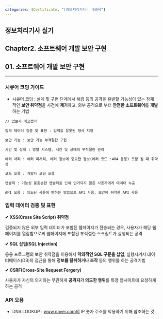 ```yaml
---
categories: [Certificate, "[정보처리기사]  9과목"]
---
```

## 정보처리기사 실기

## Chapter2. 소프트웨어 개발 보안 구현

## 01. 소프트웨어 개발 보안 구현

<hr>

### 시큐어 코딩 가이드

- 시큐어 코딩 : 설계 및 구현 단계에서 해킹 등의 공격을 유발할 가능성이 있는 잠재적인 **보안 취약점**을 사전에 **제거**하고, 외부 공격으로 부터 **안전한 소프트웨어**를 **개발**하는 기법

```
// 입보시 에코캡아

입력 데이터 검증 및 표현 : 입력값 잘못된 형식 지정

보안 기능 : 보안 기능 부적절한 구현

시간 및 상태 : 병렬 시스템, 시간 및 상태의 부적절한 관리

에러 처리 : 에러 미처리, 에러 정보에 중요한 정보(에러 코드 :404 등등) 포함 될 때 취약성

코드 오류 : 개발자 코딩 오류

캡슐화 : 기능성 불충분한 캡슐화로 인해 인가되지 않은 사용자에게 데이터 누출

API 오용 : 의도된 사용에 반하는 방법으로 API 사용, 보안에 취약한 API 사용
```

### 입력 데이터 검증 및 표현

**✔ XSS(Cross Site Script) 취약점**

검증되지 않은 외부 입력 데이터가 포함된 웹페이지가 전송되는 경우, 사용자가 해당 웹 페이지를 열람함으로써 웹페이지에 포함된 부적절한 스크립트가 실행되는 공격

**✔ SQL 삽입(SQL Injection)**

응용 프로그램의 보안 취약점을 이용해서 **악의적인 SQL 구문을 삽입**, 실행시켜서 데이터베이스(DB)의 접근을 통해 
**정보를 탈취하거나 조작** 등의 행위를 하는 공격기법

**✔ CSRF(Cross-Site Request Forgery)**

사용자가 자신의 의지와는 무관하게 **공격자가 의도한 행위**를 특정 웹사이트에 요청하게 하는 공격

### API 오용

- DNS LOOKUP :  www.naver.com의 IP 숫자 주소를 악용하기 위해 참조하는 것
